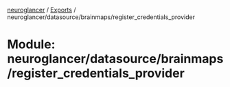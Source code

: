 [neuroglancer](../README.md) / [Exports](../modules.md) / neuroglancer/datasource/brainmaps/register\_credentials\_provider

# Module: neuroglancer/datasource/brainmaps/register\_credentials\_provider
